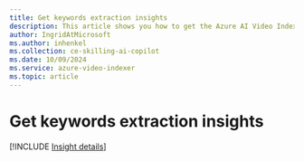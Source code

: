 ```yaml
---
title: Get keywords extraction insights
description: This article shows you how to get the Azure AI Video Indexer keywords extraction insights.
author: IngridAtMicrosoft
ms.author: inhenkel
ms.collection: ce-skilling-ai-copilot
ms.date: 10/09/2024
ms.service: azure-video-indexer
ms.topic: article
---
```


# Get keywords extraction insights

[!INCLUDE [Insight details](./includes/keywords.md)]
